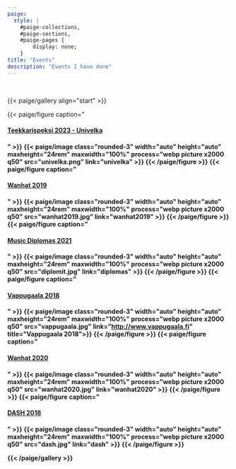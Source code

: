 ```yaml
---
paige:
  style: |
    #paige-collections,
    #paige-sections,
    #paige-pages {
        display: none;
    }
title: "Events"
description: "Events I have done"
---
```

<br>

{{< paige/gallery align="start" >}}

{{< paige/figure caption="[<h4>Teekkarispeksi 2023 - Univelka<h4>](univelka)" >}}
  {{< paige/image class="rounded-3" width="auto" height="auto" maxheight="24rem" maxwidth="100%" process="webp picture x2000 q50" src="univelka.png" link="univelka" >}}
{{< /paige/figure >}}
{{< paige/figure caption="[<h4>Wanhat 2019<h4>](wanhat2019)" >}}
  {{< paige/image class="rounded-3" width="auto" height="auto" maxheight="24rem" maxwidth="100%" process="webp picture x2000 q50" src="wanhat2019.jpg" link="wanhat2019" >}}
{{< /paige/figure >}}
{{< paige/figure caption="[<h4>Music Diplomas 2021<h4>](diplomas)" >}}
  {{< paige/image class="rounded-3" width="auto" height="auto" maxheight="24rem" maxwidth="100%" process="webp picture x2000 q50" src="diplomit.jpg" link="diplomas" >}}
{{< /paige/figure >}}
{{< paige/figure caption="[<h4>Vappugaala 2018<h4>](http://www.vappugaala.fi)" >}}
  {{< paige/image class="rounded-3" width="auto" height="auto" maxheight="24rem" maxwidth="100%" process="webp picture x2000 q50" src="vappugaala.jpg" link="http://www.vappugaala.fi" title="Vappugaala 2018">}}
{{< /paige/figure >}}
{{< paige/figure caption="[<h4>Wanhat 2020<h4>](wanhat2020)" >}}
  {{< paige/image class="rounded-3" width="auto" height="auto" maxheight="24rem" maxwidth="100%" process="webp picture x2000 q50" src="wanhat2020.jpg" link="wanhat2020" >}}
{{< /paige/figure >}}
{{< paige/figure caption="[<h4>DASH 2018<h4>](dash)" >}}
  {{< paige/image class="rounded-3" width="auto" height="auto" maxheight="24rem" maxwidth="100%" process="webp picture x2000 q50" src="dash.jpg" link="dash" >}}
{{< /paige/figure >}}


{{< /paige/gallery >}}
